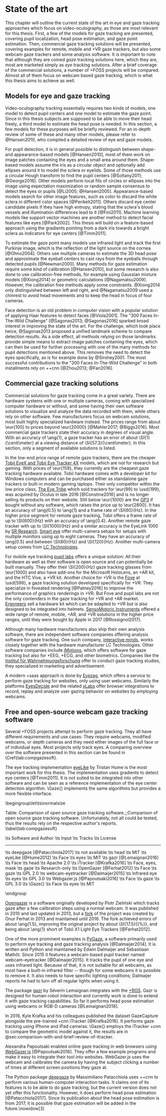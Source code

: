 # State of the art

This chapter will outline the current state of the art in eye and gaze tracking
approaches which focus on video-oculography, as those are most relevant for this
thesis. First, a few of the models for gaze tracking are presented, covering
pupil localization, head pose estimation, and gaze point estimation. Then,
commercial gaze tracking solutions will be presented, covering examples for
remote, mobile and +VR gaze trackers, but also some webcam gaze trackers and
some analysis software. It is important to note that although they are coined *gaze*
tracking solutions here, which they are, most are marketed simply as *eye*
tracking solutions. After
a brief coverage of the commercial solutions, a number of +FOSS projects will
be compared. Almost all of them focus on webcam based gaze tracking, which is
what this thesis aims to achieve as well.


## Models for eye and gaze tracking

Video-oculography tracking essentially requires two kinds of models, one model to
detect pupil centers and one model to estimate the gaze point. Since in this
thesis subjects are supposed to be able to move their head freely, a third
model to estimate the head pose is needed. In this section, a few models for
these purposes will be briefly reviewed. For an in-depth review of some of
these and many other models, please refer to @Hansen2010, who compiled a
detailed review of eye and gaze models.

For pupil detection, it is in general possible to distinguish between shape- and
appearance-based models [@Hansen2010], most of them work on image patches
containing the eyes and a small area around them. Shape-based models assume the iris
as a circular object and optionally add ellipses around it to model the
sclera or eyelids. Some of those methods use a circular Hough transform to find
the pupil centers [@Soltany2011; @George2016]. Other models perform local fits
of circles or ellipses into the image using expectation maximization or random
sample consensus to detect the eyes or pupils [@Li2005; @Hansen2005].
Appearance-based models search for other image features, such as color to
discard the white sclera in different color spaces [@Periketi2011]. Others
discard eye center candidate pixels if they have high entropy, stating that the
sclera's blood vessels and illumination differences lead to it [@Fini2011].
Machine learning models like support vector machines are another method
to detect facial features like eyes [@Park2002]. This thesis will build on a
feature-based approach using the gradients pointing from a dark iris towards a
bright sclera as indicators for eye centers [@Timm2011].

To estimate the gaze point many models use infrared light and track the
first Purkinje image, which is the reflection of the light source on the cornea
[@Ohno2004]. Others use multiple cameras to estimate the 3D head pose and
approximate the eyeball centers to cast rays from the eyeballs through
detected pupils [@Newman2000]. Many methods for gaze estimation require some
kind of calibration [@Hansen2010], but some research is also done to use
calibration-free methods, for example using Gaussian mixture models
[@Xiong2014] or geometric calculations [@Nagamatsu2009]. However, the
calibration free methods apply some constraints. @Xiong2014 only distinguished
between left and right, and @Nagamatsu2009 used a chinrest to avoid head
movements and to keep the head in focus of four cameras.

Face detection is an old problem in computer vision with a popular
solution of applying Haar features to detect faces [@Viola2001]. The "300 Faces
In-The-Wild Challenge" [@Sagonas2013; @Sagonas2016] sparked broad interest in
improving the state of the art. For the challenge, which took place twice,
@Sagonas2013 proposed a unified landmark scheme to compare detection results.
As a side effect, all methods relying on those landmarks provide simple means to
extract image patches containing the eyes, which can then be used for further
processing with one of the many methods for pupil detections mentioned above.
This removes the need to detect the eyes specifically, as is for example done
by @Sirohey2001.
The most successful contributions to the "300 Faces In-The-Wild Challenge" in
both installments rely on ++cnn [@Zhou2013; @Fan2016].


## Commercial gaze tracking solutions

Commercial solutions for gaze tracking come in a great variety. There are
hardware systems with one or multiple cameras, coming with specialized computer
hardware or without, and some having their own software solutions to visualize
and analyze the data recorded with them, while others rely on other software.
Few manufacturers focus on webcam solutions, most built highly
specialized hardware instead. The prices range from
about \eur{100} to prices
beyond \eur{20000} [@Mahler2017; @Biggs2016]. Most commercial gaze trackers
state their accuracy in degrees of visual angle. With an accuracy of
\ang{1}, a gaze tracker has an error of about \SI{1}{\centi\meter} at a
viewing distance of \SI{57.3}{\centi\meter}. In this section, only a segment of
available solutions is listed.

In the low-end price range of remote gaze trackers, there are the cheaper
[Tobii EyeX and Tobii Eye Tracker 4X](https://tobiigaming.com) models, which
are not for research but gaming. With prices of \eur{159}, they
currently are the cheapest gaze tracking hardware available. Tobii hardware comes
with a developer kit for Windows computers and can be purchased either as
standalone gaze trackers or built-in modern gaming laptops. Their only
competitor within the low price class, [The Eye Tribe](http://theeyetribe.com)
which sold trackers for \eur{99} to \usd{199}, was acquired by Oculus
in late 2016 [@Constine2016] and is no longer selling its products on their
website. Still below \eur{1000} are the [GP3](https://gazept.com) if bought
without any software, which raises the price up to \eur{2800}. It has an
accuracy of \ang{0.5} to \ang{1} and a frame rate of
\SI{60}{Hz}. In the higher price segment for remote gaze tracking, Tobii
offers a frame rate of up to \SI{600}{Hz} with an accuracy of \ang{0.4}.
Another remote gaze tracker with up to \SI{1000}{Hz} and a similar
accuracy is the EyeLink 1000 by [SR Research](http://sr-research.com).
[Smart eye](http://smarteye.se) offer multi-camera setups for setups with
multiple monitors using up to eight cameras. They have an accuracy of
\ang{0.5} and between \SI{60}{Hz} and \SI{120}{Hz}. Another multi-camera
setup comes from [LC Technologies](http://eyegaze.com).

For mobile eye tracking [pupil labs](https://pupil-labs.com) offers a unique
solution: All their hardware as well as their software is open source and can
potentially be built manually. They offer their \SI{200}{Hz} gaze tracking
glasses from \eur{1000} and also have add-ons for the Microsoft HoloLens,
an +AR kit, and the HTC Vive, a +VR kit. Another choice for +VR is the
[Fove](https://getfove.com) at \usd{599}, a gaze tracking solution
developed specifically for +VR: They specialize in foveated rendering
[@Patney2016] to improve the performance of graphics renderings in +VR.
But Fove and pupil labs are not the only contenders in the gaze tracking for
+VR and +AR market. [Ergoneers](http://ergoneers.com) sell a hardware kit
which can be adapted to +VR but is also designed to be integrated into helmets.
[SensoMotoric Instruments](https://smivision.com)
offered a wide range of remote, mobile, +AR, and +VR solutions in the higher
price ranges, until they were bought by Apple in 2017 [@Rossignol2017].

Although many hardware manufacturers also ship their own analysis software,
there are independent software companies offering analysis software for gaze
tracking. One such company, [interactive minds](https://interactive-minds.com),
works closely together with the hardware manufacturer LC
Technologies. Other software companies include
[iMotions](https://imotions.com), which offers software for gaze tracking but
also for +EEG, +ECG, and other biometrics. Companies like the [Institut für
Wahrnehmungsforschung](http://institut-fw.de) offer to conduct gaze tracking
studies, they specialized in marketing and advertisement.

A modern +saas approach is done by [Eyezag](https://eyezag.com),
which offers a service to perform gaze tracking for websites, only using user
webcams. Similarly the platforms [EyesDecide](https://eyesdecide.com) and the
related [xLabs](https://xlabsgaze.com) offer browser integrations to record,
replay and analyze user gazing behavior on websites by employing webcams.


## Free and open-source webcam gaze tracking software

Several +FOSS projects attempt to perform gaze tracking. They all have
different requirements and use cases: They require webcams, modified webcams,
or depth cameras and they need either images of the full face or
of individual eyes. Most projects only track eyes. A comparing overview over
the software presented in this section can be found in \Cref{tab:compgazesoft}.

The eye tracking implementation [eyeLike](https://github.com/trishume/eyeLike)
by Tristan Hume is the most important work for this thesis. The implementation
uses gradients to detect eye centers [@Timm2011]. It is not suited to be
integrated into other software and can be seen as a reference implementation of
the eye center detection algorithm. \Gaze{} implements
the same algorithms but provides a more flexible interface.

\begingroup\let\ts\normalsize

Table: Comparison of open source gaze tracking software.;;Comparison of open source gaze tracking software. Unfortunately, not all
could be tested, thus the results rely on the respective author's reports. \label{tab:compgazesoft}

\ts Software and Author                \ts Input            \ts Tracks \ts License
-------------------------------------- -------------------- ---------- ------------------
\ts deepgaze [@Patacchiola2017]        \ts not available    \ts head   \ts MIT
\ts eyeLike [@Hume2012]                \ts Face             \ts eyes   \ts MIT
\ts gazr [@Lemaignan2016]              \ts Face             \ts head   \ts Apache 2.0
\ts iTracker [@Krafka2016]             \ts Face, eyes, mask \ts gaze   \ts Research-only
\ts OpenGazer [@Ferhat2012]            \ts Face             \ts gaze   \ts GPL 2.0
\ts webcam-eyetracker [@Dalmaijer2015] \ts Infrared eye     \ts eyes   \ts GPL 3.0
\ts Webgazer.js [@Papoutsaki2016]      \ts Face             \ts gaze   \ts GPL 3.0
\ts \Gaze{}                            \ts Face             \ts eyes   \ts MIT

\endgroup

[Opengazer](http://inference.org.uk/opengazer) is a software originally
developed by Piotr Zieliński which tracks gaze after a few calibration steps
using a normal webcam. It was published in 2010 and last updated in 2013, but a
[fork](https://github.com/tiendan/OpenGazer) of the project was created by Onur
Ferhat in 2013 and maintained until 2016. The fork achieved errors of about \ang{1.5},
improving the original project by about \SI{17.5}{{\%}}, and being about
\ang{1} short of Tobii X1 Light Eye Trackers [@Ferhat2012].

One of the more prominent examples is [PyGaze](http://pygaze.org), a software
primarily used to perform eye tracking and gaze tracking analysis
[@Dalmaijer2014]. It is written and Python and maintained by Edwin Dalmaijer
and Sebastiaan Mathôt. Since 2015 it features a webcam-based pupil tracker
named webcam-eyetracker [@Dalmaijer2015]. It tracks the pupil of one eye and
uses infrared light. Because of that, it is not suitable for all webcams,
as most have a built-in infrared filter -- though for some webcams it is
possible to remove it. It also needs to have specific lighting conditions;
Dalmaijer reports he had to turn off all regular lights when using it.

The package [gazr](https://github.com/severin-lemaignan/gazr) by Séverin
Lemaignan integrates with the [+ROS](https://ros.org). Gazr is designed for
human-robot interaction and currently work is done to extend it with gaze
tracking capabilities. So far it performs head pose estimation using webcams or
RGB-D cameras [@Lemaignan2016].

In 2016, Kyle Krafka and his colleagues published the dataset GazeCapture
alongside the pre-trained +cnn iTracker [@Krafka2016]. It performs gaze
tracking using iPhone and iPad cameras. \Gaze{} employs the iTracker +cnn
to compare the geometric model against it, the results are in
@sec:comparison-with-and-brief-review-of-itracker.

Alexandra Papoutsaki enabled online gaze tracking in web browsers using
[WebGazer.js](http://webgazer.cs.brown.edu) [@Papoutsaki2016]. They offer a few
example programs and make it easy to integrate their tool into websites.
WebGazer.js uses the webcam and calibrates the camera by having the subject
clicking a number of times at different screen positions they gaze at.

The Python package [deepgaze](https://github.com/mpatacchiola/deepgaze) by
Massimiliano Patacchiola uses ++cnn to perform various human-computer
interaction tasks. It claims one of its features is to be able to do gaze
tracking, but the current version does not yet offer this functionality.
However, it does perform head pose estimation [@Patacchiola2017]. Since its
publication about the head pose estimation is from 2017, it is possible that
gaze estimation will be added in the future.\nowidow[3]
